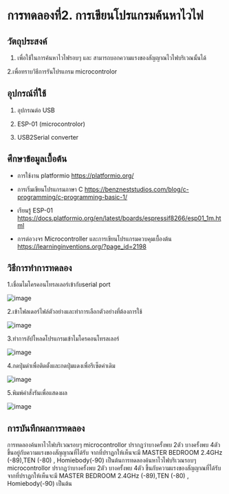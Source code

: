 # การทดลองที่2. การเขียนโปรแกรมค้นหาไวไฟ

## วัตถุประสงค์

1. เพื่อใช้ในการค้นหาไวไฟรอบๆ และ สามารถบอกความแรงของสัญญาณไวไฟบริเวณนั้นได้

2.เพื่อทราบวิธีการรันโปรแกรม microcontrolor


## อุปกรณ์ที่ใช้

1. อุปกรณต่อ USB

2. ESP-01 (microcontrolor)

3. USB2Serial converter

## ศึกษาข้อมูลเบื้อต้น

* การใช้งาน platformio https://platformio.org/

* การเริ่มเขียนโปรแกรมภาษา C https://benzneststudios.com/blog/c-programming/c-programming-basic-1/

* เรียนรู้ ESP-01   https://docs.platformio.org/en/latest/boards/espressif8266/esp01_1m.html

* การต่อวงจร Microcontroller และการเขียนโปรแกรมควบคุมเบื้องต้น https://learninginventions.org/?page_id=2198

## วิธีการทำการทดลอง

1.เชื่อมไมโครคอนโทรลเลอร์เข้ากับserial port

![image](https://user-images.githubusercontent.com/80880340/112398945-d3bc9000-8d37-11eb-89f5-e1b5b1e391d0.png)

2.เข้าโฟลเดอร์ไฟล์ตัวอย่างและทำการเลือกตัวอย่างที่ต้องการใช้

![image](https://user-images.githubusercontent.com/80880340/112398975-ecc54100-8d37-11eb-9a14-d190c42e3834.png)

3.ทำการอัปโหลดโปรแกรมเข้าไมโครคอนโทรลเลอร์

![image](https://user-images.githubusercontent.com/80880340/112399013-04042e80-8d38-11eb-850b-37222c903273.png)

4.กดปุ่มดำเพื่อติดตั้งและกดปุ่มแดงเพื่อรีเซ็ตค่าเดิม

![image](https://user-images.githubusercontent.com/80880340/112399082-272ede00-8d38-11eb-92fa-80865e804c90.png)

5.พิมพ์คำสั่งรันเพื่อแสดงผล

![image](https://user-images.githubusercontent.com/80880340/112399120-39a91780-8d38-11eb-961a-a2f2e253d905.png)

## การบันทึกผลการทดลอง

การทดลองค้นหาไวไฟบริเวณรอบๆ microcontrollor ปรากฏว่าบางครั้งพบ 2ตัว บางครั้งพบ 4ตัว ขึ้นอยู่กับความแรงของสัญญาณที่ได้รับ จากที่ปราฏกให้เห็นจะมี MASTER BEDROOM 2.4GHz (-89),TEN (-80) , Homiebody(-90) เป็นต้นการทดลองค้นหาไวไฟบริเวณรอบๆ microcontrollor ปรากฏว่าบางครั้งพบ 2ตัว บางครั้งพบ 4ตัว ขึ้นกับความแรงของสัญญาณที่ได้รับ จากที่ปราฏกให้เห็นจะมี MASTER BEDROOM 2.4GHz (-89),TEN (-80) , Homiebody(-90) เป็นต้น
